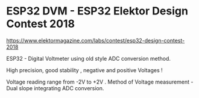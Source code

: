 
# ESP32 DVM - ESP32 Elektor Design Contest 2018 #

 https://www.elektormagazine.com/labs/contest/esp32-design-contest-2018
 
ESP32 - Digital Voltmeter using old style ADC conversion method.

High precision, good stability , negative and positive Voltages !

Voltage reading range from -2V to +2V . Method of Voltage measurement - Dual slope integrating ADC conversion.
